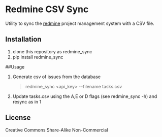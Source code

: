 # Redmine CSV Sync

Utility to sync the [redmine][] project management system with a CSV file.

## Installation

1. clone this repository as redmine_sync
2. pip install redmine_sync

##Usage

1. Generate csv of issues from the database

   > redmine_sync <url> <api_key> --filename tasks.csv

2. Update tasks.csv using the A,E or D flags (see redmine_sync -h) and resync as in 1



[redmine]: http://www.redmine.org

## License

Creative Commons Share-Alike Non-Commercial
